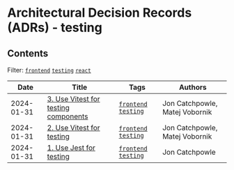 # Architectural Decision Records (ADRs) - testing

## Contents

Filter: [`frontend`](https://github.com/pleo-io/architectural-decision-records/blob/main/tags/frontend.md) [`testing`](https://github.com/pleo-io/architectural-decision-records/blob/main/tags/testing.md) [`react`](https://github.com/pleo-io/architectural-decision-records/blob/main/tags/react.md)

| Date | Title | Tags | Authors |
| ------- | ------- | ------- | ------- |
| 2024-01-31 | [3. Use Vitest for testing components](https://github.com/pleo-io/architectural-decision-records/blob/main/doc/adr/0003-use-vitest-for-testing-components.md) | [`frontend`](https://github.com/pleo-io/architectural-decision-records/blob/main/tags/frontend.md) [`testing`](https://github.com/pleo-io/architectural-decision-records/blob/main/tags/testing.md) | Jon Catchpowle, Matej Vobornik |
| 2024-01-31 | [2. Use Vitest for testing](https://github.com/pleo-io/architectural-decision-records/blob/main/doc/adr/0002-use-vitest-for-testing.md) | [`frontend`](https://github.com/pleo-io/architectural-decision-records/blob/main/tags/frontend.md) [`testing`](https://github.com/pleo-io/architectural-decision-records/blob/main/tags/testing.md) | Jon Catchpowle, Matej Vobornik |
| 2024-01-31 | [1. Use Jest for testing](https://github.com/pleo-io/architectural-decision-records/blob/main/doc/adr/0001-use-jest-for-testing.md) | [`frontend`](https://github.com/pleo-io/architectural-decision-records/blob/main/tags/frontend.md) [`testing`](https://github.com/pleo-io/architectural-decision-records/blob/main/tags/testing.md) | Jon Catchpowle |